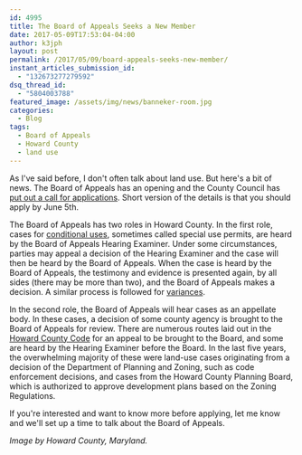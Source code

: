 ```yaml
---
id: 4995
title: The Board of Appeals Seeks a New Member
date: 2017-05-09T17:53:04-04:00
author: k3jph
layout: post
permalink: /2017/05/09/board-appeals-seeks-new-member/
instant_articles_submission_id:
  - "132673277279592"
dsq_thread_id:
  - "5804003788"
featured_image: /assets/img/news/banneker-room.jpg
categories:
  - Blog
tags:
  - Board of Appeals
  - Howard County
  - land use
---
```

As I've said before, I don't often talk about land use.  But here's
a bit of news.  The Board of Appeals has an opening and the County
Council has [put out a call for
applications](http://cc.howardcountymd.gov/Portals/0/Documents/CouncilMain/Press%20Releases/2017/Board%20of%20Appeals%20Vacancy%20Press%20Release-FINAL%205-8-17.pdf).
Short version of the details is that you should apply by June 5th.

The Board of Appeals has two roles in Howard County.  In the first
role, cases for [conditional
uses](https://en.wikipedia.org/wiki/Special-use_permit), sometimes
called special use permits, are heard by the Board of Appeals Hearing
Examiner.  Under some circumstances, parties may appeal a decision
of the Hearing Examiner and the case will then be heard by the Board
of Appeals.  When the case is heard by the Board of Appeals, the
testimony and evidence is presented again, by all sides (there may
be more than two), and the Board of Appeals makes a decision.  A
similar process is followed for
[variances](https://en.wikipedia.org/wiki/Variance).

In the second role, the Board of Appeals will hear cases as an
appellate body.  In these cases, a decision of some county agency
is brought to the Board of Appeals for review.  There are numerous
routes laid out in the [Howard County
Code](https://www.municode.com/library/md/howard_county) for an
appeal to be brought to the Board, and some are heard by the Hearing
Examiner before the Board.  In the last five years, the overwhelming
majority of these were land-use cases originating from a decision
of the Department of Planning and Zoning, such as code enforcement
decisions, and cases from the Howard County Planning Board, which
is authorized to approve development plans based on the Zoning
Regulations.

If you're interested and want to know more before applying, let me
know and we'll set up a time to talk about the Board of Appeals.

_Image by Howard County, Maryland._
